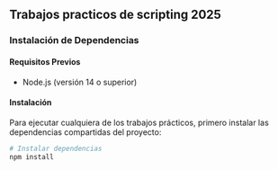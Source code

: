 ## Trabajos practicos de scripting 2025

### Instalación de Dependencias

#### Requisitos Previos

- Node.js (versión 14 o superior)

#### Instalación

Para ejecutar cualquiera de los trabajos prácticos, primero instalar las dependencias compartidas del proyecto:

```bash
# Instalar dependencias
npm install
```
